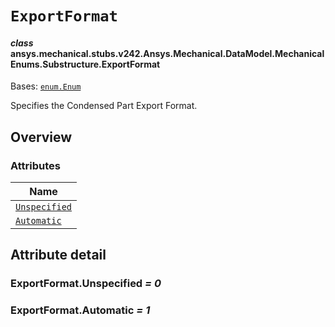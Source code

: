 # `ExportFormat`



#### *class* ansys.mechanical.stubs.v242.Ansys.Mechanical.DataModel.MechanicalEnums.Substructure.ExportFormat

Bases: [`enum.Enum`](https://docs.python.org/3/library/enum.html#enum.Enum)

Specifies the Condensed Part Export Format.

<!-- !! processed by numpydoc !! -->

<a id="overview"></a>

## Overview

### Attributes

| Name |
| ---------------------------------------------- |
| [`Unspecified`](#ExportFormat.Unspecified) |
| [`Automatic`](#ExportFormat.Automatic) |

<a id="attribute-detail"></a>

## Attribute detail

<a id="ExportFormat.Unspecified"></a>

### ExportFormat.Unspecified *= 0*

<a id="ExportFormat.Automatic"></a>

### ExportFormat.Automatic *= 1*



